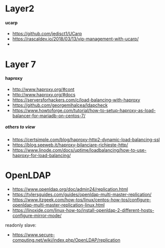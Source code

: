 # Layer2

#### ucarp
- https://github.com/jedisct1/UCarp
- https://rascaldev.io/2018/03/13/vip-management-with-ucarp/
- 

# Layer 7

#### haproxy
- http://www.haproxy.org/#cont
- http://www.haproxy.org/#docs
- https://serversforhackers.com/c/load-balancing-with-haproxy
- https://github.com/georgemihalcea/ldapcheck
- https://www.howtoforge.com/tutorial/how-to-setup-haproxy-as-load-balancer-for-mariadb-on-centos-7/
##### others to view
- https://certsimple.com/blog/haproxy-http2-dynamic-load-balancing-ssl
- https://blog.seeweb.it/haproxy-bilanciare-richieste-http/
- https://www.linode.com/docs/uptime/loadbalancing/how-to-use-haproxy-for-load-balancing/


# OpenLDAP 
- https://www.openldap.org/doc/admin24/replication.html
- https://tylersguides.com/guides/openldap-multi-master-replication/
- https://www.itzgeek.com/how-tos/linux/centos-how-tos/configure-openldap-multi-master-replication-linux.html
- https://linoxide.com/linux-how-to/install-openldap-2-different-hosts-configure-mirror-mode/

readonly slave:
- https://www.secure-computing.net/wiki/index.php/OpenLDAP/replication

